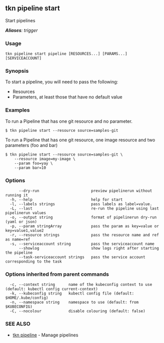 ## tkn pipeline start

Start pipelines

***Aliases**: trigger*

### Usage

```
tkn pipeline start pipeline [RESOURCES...] [PARAMS...] [SERVICEACCOUNT]
```

### Synopsis

To start a pipeline, you will need to pass the following:

- Resources
- Parameters, at least those that have no default value

### Examples

To run a Pipeline that has one git resource and no parameter.

	$ tkn pipeline start --resource source=samples-git


To run a Pipeline that has one git resource, one image resource and
two parameters (foo and bar)


	$ tkn pipeline start --resource source=samples-git \
		--resource image=my-image \
		--param foo=yay \
		--param bar=10

### Options

```
      --dry-run                       preview pipelinerun without running it
  -h, --help                          help for start
  -l, --labels strings                pass labels as label=value.
  -L, --last                          re-run the pipeline using last pipelinerun values
  -o, --output string                 format of pipelinerun dry-run (yaml or json)
  -p, --param stringArray             pass the param as key=value or key=value1,value2
  -r, --resource strings              pass the resource name and ref as name=ref
  -s, --serviceaccount string         pass the serviceaccount name
      --showlog                       show logs right after starting the pipeline
      --task-serviceaccount strings   pass the service account corresponding to the task
```

### Options inherited from parent commands

```
  -c, --context string      name of the kubeconfig context to use (default: kubectl config current-context)
  -k, --kubeconfig string   kubectl config file (default: $HOME/.kube/config)
  -n, --namespace string    namespace to use (default: from $KUBECONFIG)
  -C, --nocolour            disable colouring (default: false)
```

### SEE ALSO

* [tkn pipeline](tkn_pipeline.md)	 - Manage pipelines

